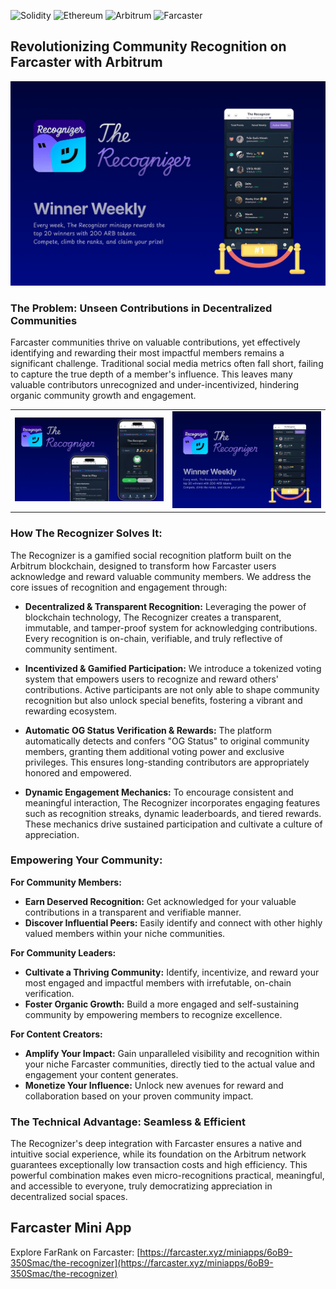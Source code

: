 ![Solidity](https://img.shields.io/badge/Solidity-363636?style=for-the-badge&logo=solidity&logoColor=white) ![Ethereum](https://img.shields.io/badge/Ethereum-3C3C3D?style=for-the-badge&logo=ethereum&logoColor=white) ![Arbitrum](https://img.shields.io/badge/Arbitrum-28A0F0?style=for-the-badge&logo=arbitrum&logoColor=white) ![Farcaster](https://img.shields.io/badge/Farcaster-855DCD?style=for-the-badge&logo=farcaster&logoColor=white)

## Revolutionizing Community Recognition on Farcaster with Arbitrum

![FarRank Banner](Banner/Banner.png)

### The Problem: Unseen Contributions in Decentralized Communities

Farcaster communities thrive on valuable contributions, yet effectively identifying and rewarding their most impactful members remains a significant challenge. Traditional social media metrics often fall short, failing to capture the true depth of a member's influence. This leaves many valuable contributors unrecognized and under-incentivized, hindering organic community growth and engagement.

<table style="width:100%">
  <tr>
    <td style="width:50%; text-align:center;">
      <img src="Banner/image-1.png" alt="Screenshot 1" style="width:100%;">
    </td>
    <td style="width:50%; text-align:center;">
      <img src="Banner/Banner.png" alt="Screenshot 2" style="width:100%;">
    </td>
  </tr>
</table>

### How The Recognizer Solves It:

The Recognizer is a gamified social recognition platform built on the Arbitrum blockchain, designed to transform how Farcaster users acknowledge and reward valuable community members. We address the core issues of recognition and engagement through:

*   **Decentralized & Transparent Recognition:** Leveraging the power of blockchain technology, The Recognizer creates a transparent, immutable, and tamper-proof system for acknowledging contributions. Every recognition is on-chain, verifiable, and truly reflective of community sentiment.

*   **Incentivized & Gamified Participation:** We introduce a tokenized voting system that empowers users to recognize and reward others' contributions. Active participants are not only able to shape community recognition but also unlock special benefits, fostering a vibrant and rewarding ecosystem.

*   **Automatic OG Status Verification & Rewards:** The platform automatically detects and confers "OG Status" to original community members, granting them additional voting power and exclusive privileges. This ensures long-standing contributors are appropriately honored and empowered.

*   **Dynamic Engagement Mechanics:** To encourage consistent and meaningful interaction, The Recognizer incorporates engaging features such as recognition streaks, dynamic leaderboards, and tiered rewards. These mechanics drive sustained participation and cultivate a culture of appreciation.

### Empowering Your Community:

**For Community Members:**
*   **Earn Deserved Recognition:** Get acknowledged for your valuable contributions in a transparent and verifiable manner.
*   **Discover Influential Peers:** Easily identify and connect with other highly valued members within your niche communities.

**For Community Leaders:**
*   **Cultivate a Thriving Community:** Identify, incentivize, and reward your most engaged and impactful members with irrefutable, on-chain verification.
*   **Foster Organic Growth:** Build a more engaged and self-sustaining community by empowering members to recognize excellence.

**For Content Creators:**
*   **Amplify Your Impact:** Gain unparalleled visibility and recognition within your niche Farcaster communities, directly tied to the actual value and engagement your content generates.
*   **Monetize Your Influence:** Unlock new avenues for reward and collaboration based on your proven community impact.

### The Technical Advantage: Seamless & Efficient

The Recognizer's deep integration with Farcaster ensures a native and intuitive social experience, while its foundation on the Arbitrum network guarantees exceptionally low transaction costs and high efficiency. This powerful combination makes even micro-recognitions practical, meaningful, and accessible to everyone, truly democratizing appreciation in decentralized social spaces.

## Farcaster Mini App
Explore FarRank on Farcaster: [https://farcaster.xyz/miniapps/6oB9-350Smac/the-recognizer](https://farcaster.xyz/miniapps/6oB9-350Smac/the-recognizer)
